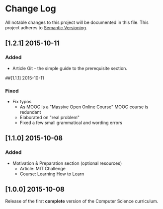 # Change Log

All notable changes to this project will be documented in this file.
This project adheres to [Semantic Versioning](http://semver.org/).

## [1.2.1] 2015-10-11
### Added
- Article Git - the simple guide to the prerequisite section.

##[1.1.1] 2015-10-11
### Fixed
- Fix typos
  - As MOOC is a "Massive Open Online Course" MOOC course is redundant
  - Elaborated on "real problem"
  - Fixed a few small grammatical and wording errors

## [1.1.0] 2015-10-08
### Added
- Motivation & Preparation section (optional resources)
  - Article: MIT Challenge
  - Course: Learning How to Learn

## [1.0.0] 2015-10-08

Release of the first **complete** version of the Computer Science curriculum.
